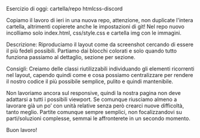 Esercizio di oggi: cartella/repo htmlcss-discord

Copiamo il lavoro di ieri in una nuova repo, attenzione, non duplicate l'intera cartella, altrimenti copierete anche le impostazioni di git! Nel repo nuovo incolliamo solo index.html, css/style.css e cartella img con le immagini.

Descrizione:
Riproduciamo il layout come da screenshot cercando di essere il più fedeli possibili. Partiamo dai blocchi colorati e solo quando tutto funziona passiamo al dettaglio, sezione per sezione.

Consigli:
Creiamo delle classi riutilizzabili individuando gli elementi ricorrenti nel layout, capendo quindi come e cosa possiamo centralizzare per rendere il nostro codice il più possibile semplice, pulito e quindi mantenibile. 

Non lavoriamo ancora sul responsive, quindi la nostra pagina non deve adattarsi a tutti i possibili viewport. 
Se comunque riusciamo almeno a lavorare già un po’ con unità relative senza però crearci nuove difficoltà, tanto meglio. 
Partite comunque sempre semplici, non focalizzandovi su parti/soluzioni complesse, semmai le affronterete in un secondo momento.

Buon lavoro!